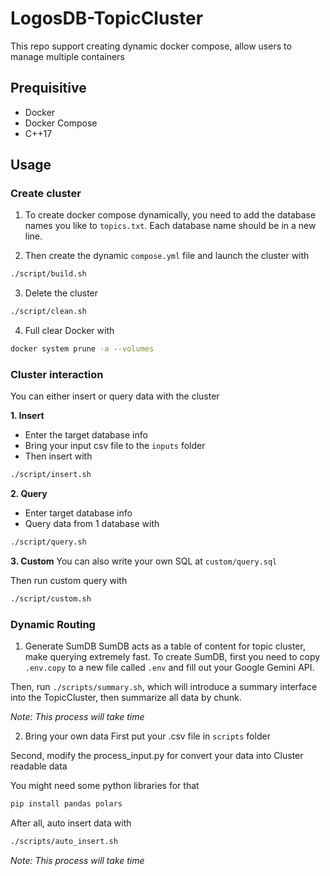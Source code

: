 # LogosDB-TopicCluster

This repo support creating dynamic docker compose, allow users to manage multiple containers

## Prequisitive

- Docker
- Docker Compose
- C++17

## Usage

### Create cluster

1. To create docker compose dynamically, you need to add the database names you like to `topics.txt`.
   Each database name should be in a new line.

2. Then create the dynamic `compose.yml` file and launch the cluster with

```bash
./script/build.sh
```

3. Delete the cluster

```bash
./script/clean.sh
```

4. Full clear Docker with
```bash
docker system prune -a --volumes
```

### Cluster interaction

You can either insert or query data with the cluster

**1. Insert**

- Enter the target database info
- Bring your input csv file to the `inputs` folder
- Then insert with

```bash
./script/insert.sh
```

**2. Query**

- Enter target database info
- Query data from 1 database with

```bash
./script/query.sh
```

**3. Custom**
You can also write your own SQL at `custom/query.sql`

Then run custom query with

```bash
./script/custom.sh
```

### Dynamic Routing

1. Generate SumDB
   SumDB acts as a table of content for topic cluster, make querying extremely fast. To create SumDB,
   first you need to copy `.env.copy` to a new file called `.env` and fill out your Google Gemini API.

Then, run `./scripts/summary.sh`, which will introduce a summary interface into the TopicCluster, then summarize all data by chunk.

_Note: This process will take time_

2. Bring your own data
   First put your .csv file in `scripts` folder

Second, modify the process_input.py for convert your data into Cluster readable data

You might need some python libraries for that

```bash
pip install pandas polars
```

After all, auto insert data with

```bash
./scripts/auto_insert.sh
```

_Note: This process will take time_
